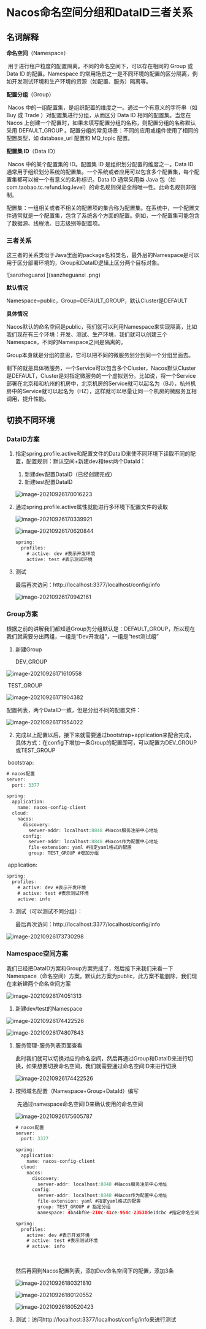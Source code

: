 # Nacos命名空间分组和DataID三者关系

## 名词解释

**命名空间**（Namespace）

​	用于进行租户粒度的配置隔离。不同的命名空间下，可以存在相同的 Group 或 Data ID 的配置。Namespace 的常用场景之一是不同环境的配置的区分隔离，例如开发测试环境和生产环境的资源（如配置、服务）隔离等。

**配置分组**（Group）

​	Nacos 中的一组配置集，是组织配置的维度之一。通过一个有意义的字符串（如 Buy 或 Trade ）对配置集进行分组，从而区分 Data ID 相同的配置集。当您在 Nacos 上创建一个配置时，如果未填写配置分组的名称，则配置分组的名称默认采用 DEFAULT_GROUP 。配置分组的常见场景：不同的应用或组件使用了相同的配置类型，如 database_url 配置和 MQ_topic 配置。

**配置集 ID**（Data ID）

​	Nacos 中的某个配置集的 ID。配置集 ID 是组织划分配置的维度之一。Data ID 通常用于组织划分系统的配置集。一个系统或者应用可以包含多个配置集，每个配置集都可以被一个有意义的名称标识。Data ID 通常采用类 Java 包（如 com.taobao.tc.refund.log.level）的命名规则保证全局唯一性。此命名规则非强制。

​	配置集：一组相关或者不相关的配置项的集合称为配置集。在系统中，一个配置文件通常就是一个配置集，包含了系统各个方面的配置。例如，一个配置集可能包含了数据源、线程池、日志级别等配置项。



### 三者关系

​	这三者的关系类似于Java里面的package名和类名，最外层的Namespace是可以用于区分部署环境的，Group和DataID逻辑上区分两个目标对象。

![sanzheguanxi ](sanzheguanxi .png)



**默认情况**

Namespace=public，Group=DEFAULT_GROUP，默认Cluster是DEFAULT



**具体情况**

​	Nacos默认的命名空间是public，我们就可以利用Namespace来实现隔离，比如我们现在有三个环境：开发、测试、生产环境，我们就可以创建三个Namespace，不同的Namespace之间是隔离的。

​	Group本身就是分组的意思，它可以把不同的微服务划分到同一个分组里面去。

​	剩下的就是具体微服务，一个Service可以包含多个Cluster，Nacos默认Cluster是DEFAULT，Cluster是对指定微服务的一个虚拟划分。比如说，将一个Service部署在北京和和杭州的机房中，北京机房的Service就可以起名为（BJ），杭州机房中的Service就可以起名为（HZ），这样就可以尽量让同一个机房的微服务互相调用，提升性能。



## 切换不同环境

### DataID方案

1. 指定spring.profile.active和配置文件的DataID来使不同环境下读取不同的配置，配置规则：默认空间+新建dev和test两个DataId：

   1. 新建dev配置DataID（已经创建完成）
   2. 新建test配置DataID

   ![image-20210926170016223](image-20210926170016223.png)

2. 通过spring.profile.active属性就能进行多环境下配置文件的读取

   ![image-20210926170339921](image-20210926170339921.png)

   ![image-20210926170620844](image-20210926170620844.png)

   ```java
   spring:
     profiles:
       # active: dev #表示开发环境
       active: test #表示测试环境
   ```

   

3. 测试

   最后再次访问：http://localhost:3377/localhost/config/info

   ![image-20210926170942161](image-20210926170942161.png)

   

### Group方案

​	根据之前的讲解我们都知道Group为分组默认是：DEFAULT_GROUP，所以现在我们就需要分出两组，一组是“Dev开发组”，一组是“test测试组”

 1. 新建Group

    DEV_GROUP

![image-20210926171610558](image-20210926171610558.png)

​		TEST_GROUP

![image-20210926171904382](image-20210926171904382.png)

配置列表，两个DataID一致，但是分组不同的配置文件：

![image-20210926171954022](image-20210926171954022.png)

2. 完成以上配置以后，接下来就需要通过bootstrap+application来配合完成，具体方式：在config下增加一条Group的配置即可，可以配置为DEV_GROUP或TEST_GROUP

​	bootstrap:

```java
# nacos配置
server:
  port: 3377

spring:
  application:
    name: nacos-config-client
  cloud:
    nacos:
      discovery:
        server-addr: localhost:8848 #Nacos服务注册中心地址
      config:
        server-addr: localhost:8848 #Nacos作为配置中心地址
        file-extension: yaml #指定yaml格式的配置
        group: TEST_GROUP #增加分组

```

​	application:

```java
spring:
  profiles:
    # active: dev #表示开发环境	
    # active: test #表示测试环境
    active: info
```



3. 测试（可以测试不同分组）：

   最后再次访问：http://localhost:3377/localhost/config/info

![image-20210926173730298](image-20210926173730298.png)

### Namespace空间方案

​	我们已经把DataID方案和Group方案完成了，然后接下来我们来看一下Namespace（命名空间）方案，默认此方案为public，此方案不能删除，我们现在来新建两个命名空间方案

![image-20210926174051313](image-20210926174051313.png)

1. 新建dev/test的Namespace

![image-20210926174422526](image-20210926174422526.png)

![image-20210926174807843](image-20210926174807843.png)

1. 服务管理-服务列表页面查看

   此时我们就可以切换对应的命名空间，然后再通过Group和DataID来进行切换，如果想要切换命名空间，我们就需要通过命名空间ID来进行切换

   ![image-20210926174422526](image-20210926174422526.png)

2. 按照域名配置（Namespace+Group+DataId）编写

   ​	先通过namespace命名空间ID来确认使用的命名空间

   ![image-20210926175605787](image-20210926175605787.png)

   ```java
   # nacos配置
   server:
     port: 3377
   
   spring:
     application:
       name: nacos-config-client
     cloud:
       nacos:
         discovery:
           server-addr: localhost:8848 #Nacos服务注册中心地址
         config:
           server-addr: localhost:8848 #Nacos作为配置中心地址
           file-extension: yaml #指定yaml格式的配置
           group: TEST_GROUP # 指定分组
           namespace: 4ba4bf0e-210c-41ce-954c-23538de1dcbc #指定命名空间
   ```

   ```java
   spring:
     profiles:
       active: dev #表示开发环境
       # active: test #表示测试环境
       # active: info
   ```

   ​	

   然后再回到Nacos配置列表，添加Dev命名空间下的配置，添加3条

   ![image-20210926180321810](image-20210926180321810.png)

   ![image-20210926180120552](image-20210926180120552.png)

   ![image-20210926180520423](image-20210926180520423.png)

3. 测试：访问http://localhost:3377/localhost/config/info来进行测试


